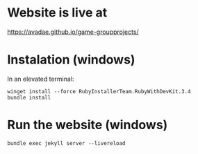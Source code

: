 # Website is live at

https://avadae.github.io/game-groupprojects/

# Instalation (windows)

In an elevated terminal:

```
winget install --force RubyInstallerTeam.RubyWithDevKit.3.4
bundle install
```

# Run the website (windows)

```
bundle exec jekyll server --livereload
```
